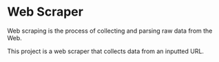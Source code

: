 # Web Scraper

Web scraping is the process of collecting and parsing raw data from the Web.

This project is a web scraper that collects data from an inputted URL.
